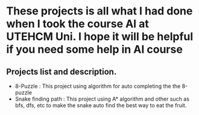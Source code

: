<h1> These projects is all what I had done when I took the course AI at UTEHCM Uni. I hope it will be helpful if you need some help in AI course</h1>
<h2> Projects list and description.</h2>
<ul>
  <li>8-Puzzle : This project using algorithm for auto completing the the 8-puzzle</li>
  <li>Snake finding path : This project using A* algorithm and other such as bfs, dfs, etc to make the snake auto find the best way to eat the fruit.</li>
  
</ul>
